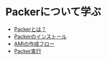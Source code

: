 # Packerについて学ぶ

- [Packerとは？](./docs/README.md)
- [Packerのインストール](./docs/install.md)
- [AMIの作成フロー](./docs/aws.md)
- [Packer実行](./docs/run.md)

